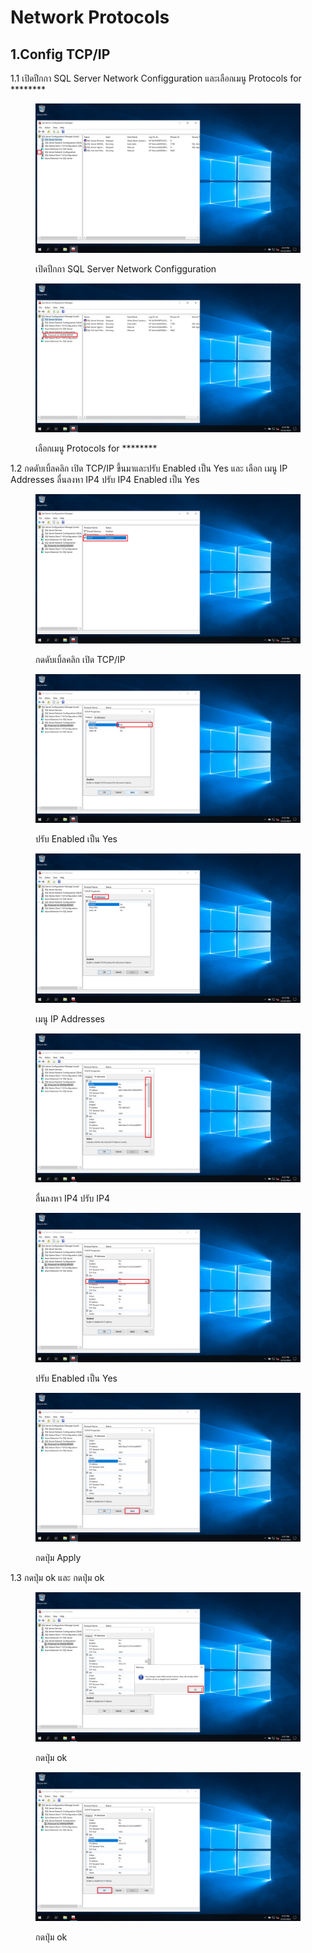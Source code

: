 # Network Protocols

## 1.Config TCP/IP

1.1 เปิดปีกกา SQL Server Network Configguration และเลือกเมนู Protocols for \*\*\*\*\*\*\*\*

<div>

<figure><img src="../../../../../.gitbook/assets/Screenshot (68).png" alt=""><figcaption><p>เปิดปีกกา SQL Server Network Configguration</p></figcaption></figure>

 

<figure><img src="../../../../../.gitbook/assets/Screenshot (69).png" alt=""><figcaption><p>เลือกเมนู Protocols for ********</p></figcaption></figure>

</div>

1.2 กดดับเบิ้ลคลิก เปิด TCP/IP ขึ้นมาและปรับ Enabled เป็น Yes และ เลือก เมนู IP Addresses ลื่นลงหา IP4 ปรับ IP4 Enabled เป็น Yes

<div>

<figure><img src="../../../../../.gitbook/assets/Screenshot (71).png" alt=""><figcaption><p>กดดับเบิ้ลคลิก เปิด TCP/IP</p></figcaption></figure>

 

<figure><img src="../../../../../.gitbook/assets/Screenshot (76).png" alt=""><figcaption><p>ปรับ Enabled เป็น Yes</p></figcaption></figure>

 

<figure><img src="../../../../../.gitbook/assets/Screenshot (79).png" alt=""><figcaption><p>เมนู IP Addresses</p></figcaption></figure>

 

<figure><img src="../../../../../.gitbook/assets/Screenshot (80).png" alt=""><figcaption><p>ลื่นลงหา IP4 ปรับ IP4</p></figcaption></figure>

</div>

<div>

<figure><img src="../../../../../.gitbook/assets/Screenshot (88).png" alt=""><figcaption><p>ปรับ Enabled เป็น Yes</p></figcaption></figure>

 

<figure><img src="../../../../../.gitbook/assets/Screenshot (89).png" alt=""><figcaption><p>กดปุ่ม Apply</p></figcaption></figure>

</div>

1.3 กดปุ่ม ok และ กดปุ่ม ok

<div>

<figure><img src="../../../../../.gitbook/assets/Screenshot (90).png" alt=""><figcaption><p>กดปุ่ม ok</p></figcaption></figure>

 

<figure><img src="../../../../../.gitbook/assets/Screenshot (91).png" alt=""><figcaption><p>กดปุ่ม ok</p></figcaption></figure>

</div>
